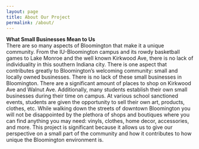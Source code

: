 ```yaml
---
layout: page
title: About Our Project
permalink: /about/
---
```


**What Small Businesses Mean to Us**   
  There are so many aspects of Bloomington that make it a unique community. From the IU-Bloomington campus and its rowdy basketball games to Lake Monroe and the well known Kirkwood Ave, there is no lack of individuality in this southern Indiana city. There is one aspect that contributes greatly to Bloomington’s welcoming community: small and locally owned businesses. 
  There is no lack of these small businesses in Bloomington. There are a significant amount of places to shop on Kirkwood Ave and Walnut Ave. Additionally, many students establish their own small businesses during their time on campus. At various school sanctioned events, students are given the opportunity to sell their own art, products, clothes, etc. While walking down the streets of downtown Bloomington you will not be disappointed by the plethora of shops and boutiques where you can find anything you may need: vinyls, clothes, home decor, accessories, and more. 
	This project is significant because it allows us to give our perspective on a small part of the community and how it contributes to how unique the Bloomington environment is. 

